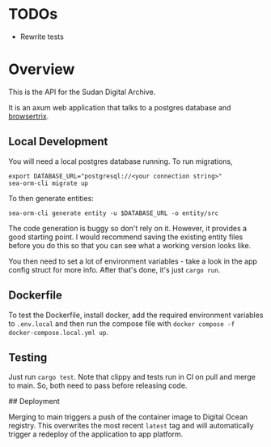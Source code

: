 # TODOs

- Rewrite tests

# Overview

This is the API for the Sudan Digital Archive.

It is an axum web application that talks to a postgres database and
[browsertrix](https://browsertrix.com/). 

## Local Development 

You will need a local postgres database running. To run migrations, 

```shell
export DATABASE_URL="postgresql://<your connection string>"
sea-orm-cli migrate up
```

To then generate entities:
```shell
sea-orm-cli generate entity -u $DATABASE_URL -o entity/src
```

The code generation is buggy so don't rely on it. 
However, it provides a good starting point. I would recommend saving the
existing entity files before you do this so that you can see what a working version 
looks like.

You then need to set a lot of environment variables - take a look in the app config
struct for more info. After that's done, it's just `cargo run`.

## Dockerfile

To test the Dockerfile, install docker, add the required environment variables to
`.env.local` and then run the compose file with 
`docker compose -f docker-compose.local.yml up`.

## Testing 

Just run `cargo test`. Note that clippy and tests run in CI on pull and merge
to main. So, both need to pass before releasing code.

## Deployment

Merging to main triggers a push of the container image to Digital Ocean registry.
This overwrites the most recent `latest` tag and will automatically trigger a
redeploy of the application to app platform.